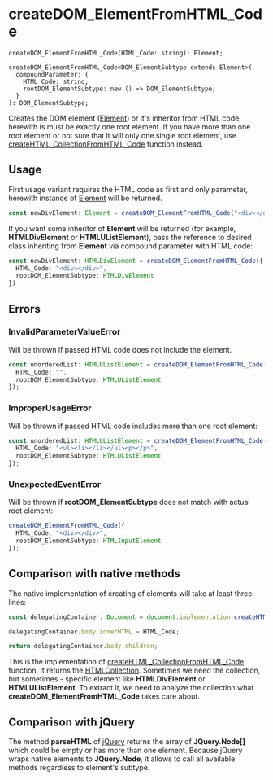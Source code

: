 # createDOM_ElementFromHTML_Code

```
createDOM_ElementFromHTML_Code(HTML_Code: string): Element;

createDOM_ElementFromHTML_Code<DOM_ElementSubtype extends Element>(
  compoundParameter: {
    HTML_Code: string;
    rootDOM_ElementSubtype: new () => DOM_ElementSubtype;
  }
): DOM_ElementSubtype;
```

Creates the DOM element ([Element](https://developer.mozilla.org/en-US/docs/Web/API/Element)) or it's inheritor from 
HTML code, herewith is must be exactly one root element. If you have more than one root element or not sure that it will
only one single root element, use [createHTML_CollectionFromHTML_Code](createHTML_CollectionFromHTML_Code.md)
function instead.


## Usage

First usage variant requires the HTML code as first and only parameter, herewith instance of 
[Element](https://developer.mozilla.org/en/docs/Web/API/Element) will be returned. 

```typescript
const newDivElement: Element = createDOM_ElementFromHTML_Code("<div></div>");
```

If you want some inheritor of **Element** will be returned (for example, **HTMLDivElement** or **HTMLUListElement**),
pass the reference to desired class inheriting from **Element** via compound parameter with HTML code:

```typescript
const newDivElement: HTMLDivElement = createDOM_ElementFromHTML_Code({
  HTML_Code: "<div></div>",
  rootDOM_ElementSubtype: HTMLDivElement
})
```

## Errors

### InvalidParameterValueError

Will be thrown if passed HTML code does not include the element.

```typescript
const unorderedList: HTMLUListElement = createDOM_ElementFromHTML_Code({
  HTML_Code: "",
  rootDOM_ElementSubtype: HTMLUListElement
});
```

### ImproperUsageError

Will be thrown if passed HTML code includes more than one root element:

```typescript
const unorderedList: HTMLUListElement = createDOM_ElementFromHTML_Code({
  HTML_Code: "<ul><li></li></ul><p></p>",
  rootDOM_ElementSubtype: HTMLUListElement
});
```

### UnexpectedEventError

Will be thrown if **rootDOM_ElementSubtype** does not match with actual root element:  

```typescript
createDOM_ElementFromHTML_Code({
  HTML_Code: "<div></div>",
  rootDOM_ElementSubtype: HTMLInputElement
});
```

## Comparison with native methods

The native implementation of creating of elements will take at least three lines:

```typescript
const delegatingContainer: Document = document.implementation.createHTMLDocument();

delegatingContainer.body.innerHTML = HTML_Code;

return delegatingContainer.body.children;
```

This is the implementation of [createHTML_CollectionFromHTML_Code](createHTML_CollectionFromHTML_Code.md) function.
It returns the [HTMLCollection](https://developer.mozilla.org/en-US/docs/Web/API/HTMLCollection).
Sometimes we need the collection, but sometimes - specific element like **HTMLDivElement** or **HTMLUListElement**.
To extract it, we need to analyze the collection what **createDOM_ElementFromHTML_Code** takes care about.


## Comparison with jQuery 

The method **parseHTML** of [jQuery](https://jquery.com) returns the array of **JQuery.Node[]** which could be 
empty or has more than one element. Because jQuery wraps native elements to **JQuery.Node**, it allows to call
all available methods regardless to element's subtype.
